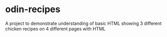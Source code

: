 # odin-recipes
A project to demonstrate understanding of basic HTML showing 3 different chicken recipes on 4 different pages with HTML